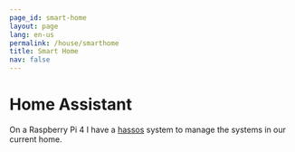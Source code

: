 ```yaml
---
page_id: smart-home
layout: page
lang: en-us
permalink: /house/smarthome
title: Smart Home
nav: false
---
```


# Home Assistant
On a Raspberry Pi 4 I have a [hassos](https://www.home-assistant.io/) system to manage the systems in our current home.
